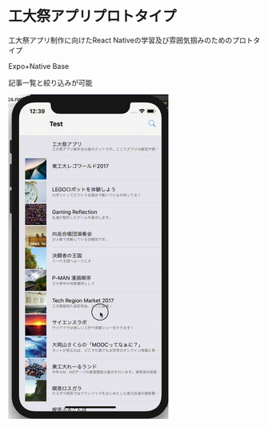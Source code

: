 # 工大祭アプリプロトタイプ
工大祭アプリ制作に向けたReact Nativeの学習及び雰囲気掴みのためのプロトタイプ

Expo+Native Base

記事一覧と絞り込みが可能

![](./screen.gif)
